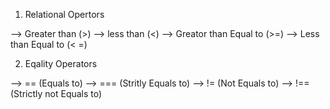 1. Relational Opertors

--> Greater than (>)
--> less than (<)
--> Greator than Equal to (>=)
--> Less than Equal to (< =)

2. Eqality Operators

--> == (Equals to)
--> === (Stritly Equals to)
--> != (Not Equals to)
--> !== (Strictly not Equals to)
